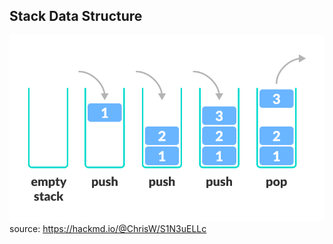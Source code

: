 
## Stack Data Structure

![image](https://github.com/annieyin7791/leetcode-notebook/blob/main/data%20structure/stack.png)  
source: https://hackmd.io/@ChrisW/S1N3uELLc  

